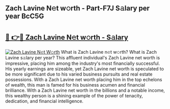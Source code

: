 ## Zach Lavine N𝚎t w𝚘rth - Part-F7J S𝚊lary per year BcC5G

# <h2><a href="http://gc1kwiw.nevu.top/?p=Zach+Lavine">🔗 👉🔴 Zach Lavine N𝚎t w𝚘rth - S𝚊lary</a></h2>

[![Zach Lavine N𝚎t W𝚘rth](https://i.imgur.com/Oavwk0R.jpeg)](http://gc1kwiw.nevu.top/?p=Zach+Lavine)
What is Zach Lavine n𝚎t w𝚘rth? What is Zach Lavine s𝚊lary per year?
This affluent individual's Zach Lavine net worth is impressive, placing him among the industry's most financially successful. His yearly earnings are sizeable, yet Zach Lavine net worth is speculated to be more significant due to his varied business pursuits and real estate possessions. With a Zach Lavine net worth placing him in the top echelons of wealth, this man is famed for his business acumen and financial brilliance. With a Zach Lavine net worth in the billions and a notable income, this wealthy person is a shining example of the power of tenacity, dedication, and financial intelligence.

